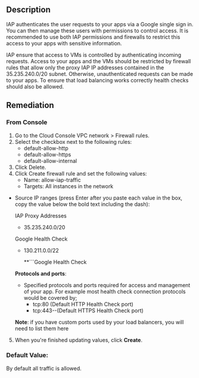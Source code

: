 ## Description

IAP authenticates the user requests to your apps via a Google single sign in. You can then manage these users with permissions to control access. It is recommended to use both IAP permissions and firewalls to restrict this access to your apps with sensitive information.

IAP ensure that access to VMs is controlled by authenticating incoming requests. Access to your apps and the VMs should be restricted by firewall rules that allow only the proxy IAP IP addresses contained in the 35.235.240.0/20 subnet. Otherwise, unauthenticated requests can be made to your apps. To ensure that load balancing works correctly health checks should also be allowed.

## Remediation

### From Console

1. Go to the Cloud Console VPC network > Firewall rules.
2. Select the checkbox next to the following rules:
    - default-allow-http
    - default-allow-https
    - default-allow-internal
3. Click Delete.
4. Click Create firewall rule and set the following values:
    - Name: allow-iap-traffic
    - Targets: All instances in the network


- Source IP ranges (press Enter after you paste each value in the box, copy the value below the bold text including the dash):

    IAP Proxy Addresses
    - 35.235.240.0/20

    Google Health Check
    - 130.211.0.0/22
    
      **```Google Health Check

  **Protocols and ports**:

    * Specified protocols and ports required for access and management of your app. For example most health check connection protocols would be covered by;
      - tcp:80 (Default HTTP Health Check port)
      - tcp:443--(Default HTTPS Health Check port)
      
  **Note**: if you have custom ports used by your load balancers, you will need to list them here

5. When you're finished updating values, click **Create**.

### Default Value:

By default all traffic is allowed.